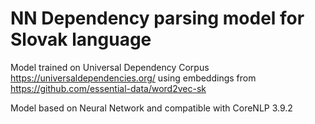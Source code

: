 # NN Dependency parsing model for Slovak language
Model trained on Universal Dependency Corpus https://universaldependencies.org/ using embeddings from https://github.com/essential-data/word2vec-sk

Model based on Neural Network and compatible with CoreNLP 3.9.2
